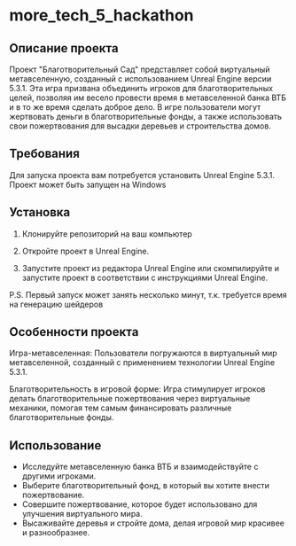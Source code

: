 # more_tech_5_hackathon

## Описание проекта
Проект "Благотворительный Сад" представляет собой виртуальный метавселенную, созданный с использованием Unreal Engine версии 5.3.1. Эта игра призвана объединить игроков для благотворительных целей, позволяя им весело провести время в метавселенной банка ВТБ и в то же время сделать доброе дело. В игре пользователи могут жертвовать деньги в благотворительные фонды, а также использовать свои пожертвования для высадки деревьев и строительства домов.

## Требования

Для запуска проекта вам потребуется установить Unreal Engine 5.3.1. 
Проект может быть запущен на Windows

## Установка

1. Клонируйте репозиторий на ваш компьютер

2. Откройте проект в Unreal Engine.

3. Запустите проект из редактора Unreal Engine или скомпилируйте и запустите проект в соответствии с инструкциями Unreal Engine.

P.S. Первый запуск может занять несколько минут, т.к. требуется время на генерацию шейдеров

## Особенности проекта
Игра-метавселенная: Пользователи погружаются в виртуальный мир метавселенной, созданный с применением технологии Unreal Engine 5.3.1.

Благотворительность в игровой форме: Игра стимулирует игроков делать благотворительные пожертвования через виртуальные механики, помогая тем самым финансировать различные благотворительные фонды.

## Использование
* Исследуйте метавселенную банка ВТБ и взаимодействуйте с другими игроками.
* Выберите благотворительный фонд, в который вы хотите внести пожертвование.
* Совершите пожертвование, которое будет использовано для улучшения виртуального мира.
* Высаживайте деревья и стройте дома, делая игровой мир красивее и разнообразнее.
